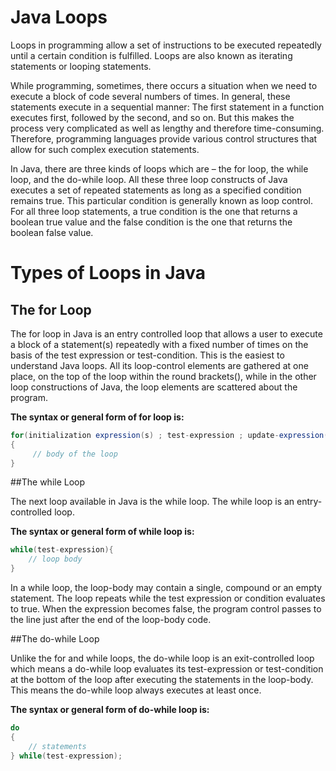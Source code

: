 # Java Loops

Loops in programming allow a set of instructions to be executed repeatedly until a certain condition is fulfilled. Loops are also known as iterating statements or looping statements.

While programming, sometimes, there occurs a situation when we need to execute a block of code several numbers of times. In general, these statements execute in a sequential manner: The first statement in a function executes first, followed by the second, and so on. But this makes the process very complicated as well as lengthy and therefore time-consuming. Therefore, programming languages provide various control structures that allow for such complex execution statements.

In Java, there are three kinds of loops which are – the for loop, the while loop, and the do-while loop. All these three loop constructs of Java executes a set of repeated statements as long as a specified condition remains true. This particular condition is generally known as loop control. For all three loop statements, a true condition is the one that returns a boolean true value and the false condition is the one that returns the boolean false value.

# Types of Loops in Java

## The for Loop

The for loop in Java is an entry controlled loop that allows a user to execute a block of a statement(s) repeatedly with a fixed number of times on the basis of the test expression or test-condition. This is the easiest to understand Java loops. All its loop-control elements are gathered at one place, on the top of the loop within the round brackets(), while in the other loop constructions of Java, the loop elements are scattered about the program.

**The syntax or general form of for loop is:**

```java
for(initialization expression(s) ; test-expression ; update-expression(s))
{
     // body of the loop
}
```

##The while Loop

The next loop available in Java is the while loop. The while loop is an entry-controlled loop.

**The syntax or general form of while loop is:**

```java
while(test-expression){
	// loop body
}
```

In a while loop, the loop-body may contain a single, compound or an empty statement. The loop repeats while the test expression or condition evaluates to true. When the expression becomes false, the program control passes to the line just after the end of the loop-body code.

##The do-while Loop

Unlike the for and while loops, the do-while loop is an exit-controlled loop which means a do-while loop evaluates its test-expression or test-condition at the bottom of the loop after executing the statements in the loop-body. This means the do-while loop always executes at least once.

**The syntax or general form of do-while loop is:**

```java
do
{
    // statements
} while(test-expression);
```
